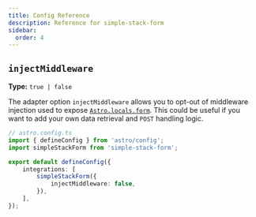 ```yaml
---
title: Config Reference 
description: Reference for simple-stack-form
sidebar:
  order: 4
---
```


## `injectMiddleware`

**Type:** `true | false`

The adapter option `injectMiddleware` allows you to opt-out of middleware injection used to expose [`Astro.locals.form`](form/parse/#astrolocalsform). This could be useful if you want to add your own data retrieval and `POST` handling logic.

```ts ins={8}
// astro.config.ts
import { defineConfig } from 'astro/config';
import simpleStackForm from 'simple-stack-form';

export default defineConfig({
	integrations: [
		simpleStackForm({
			injectMiddleware: false,
		}),
	],
});
```
